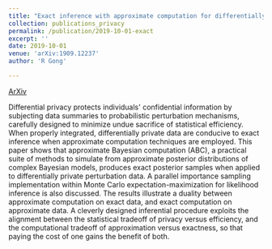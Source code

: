 ```yaml
---
title: "Exact inference with approximate computation for differentially private data via perturbations"
collection: publications_privacy
permalink: /publication/2019-10-01-exact
excerpt: ''
date: 2019-10-01
venue: 'arXiv:1909.12237'
author: 'R Gong'

---
```



[ArXiv](https://arxiv.org/abs/1909.12237)


Differential privacy protects individuals' confidential information by subjecting data summaries to probabilistic perturbation mechanisms, carefully designed to minimize undue sacrifice of statistical efficiency. When properly integrated, differentially private data are conducive to exact inference when approximate computation techniques are employed. This paper shows that approximate Bayesian computation (ABC), a practical suite of methods to simulate from approximate posterior distributions of complex Bayesian models, produces exact posterior samples when applied to differentially private perturbation data. A parallel importance sampling implementation within Monte Carlo expectation-maximization for likelihood inference is also discussed. The results illustrate a duality between approximate computation on exact data, and exact computation on approximate data. A cleverly designed inferential procedure exploits the alignment between the statistical tradeoff of privacy versus efficiency, and the computational tradeoff of approximation versus exactness, so that paying the cost of one gains the benefit of both.
